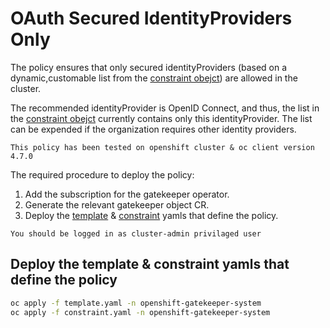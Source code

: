 # OAuth Secured IdentityProviders Only

The policy ensures that only secured identityProviders (based on a dynamic,customable list from the [constraint obejct](./constraint.yaml)) are allowed in the cluster. 

The recommended identityProvider is OpenID Connect, and thus, the list in the [constraint obejct](./constraint.yaml) currently contains only this identityProvider. The list can be expended if the organization requires other identity providers.

`This policy has been tested on openshift cluster & oc client version 4.7.0`

The required procedure to deploy the policy:

1. Add the subscription for the gatekeeper operator.
2. Generate the relevant gatekeeper object CR.
3. Deploy the [template](./template.yaml) & [constraint](./constraint.yaml) yamls that define the policy.

`You should be logged in as cluster-admin privilaged user`

## Deploy the template & constraint yamls that define the policy

```bash
oc apply -f template.yaml -n openshift-gatekeeper-system
oc apply -f constraint.yaml -n openshift-gatekeeper-system
```
